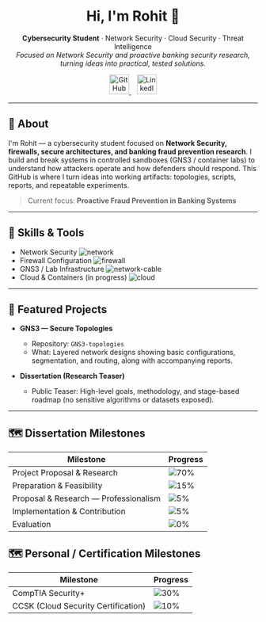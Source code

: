 <!-- Banner / Title -->
<h1 align="center">Hi, I'm Rohit 👋</h1>
<p align="center">
  <strong>Cybersecurity Student</strong> · Network Security · Cloud Security · Threat Intelligence  
  <br/>
  <em>Focused on Network Security and proactive banking security research, turning ideas into practical, tested solutions.</em>
</p>

<p align="center">
  <a href="https://github.com/s-rohit11">
    <img src="https://img.icons8.com/material-rounded/48/000000/github.png" alt="GitHub" width="40"/>
  </a>
  &nbsp;&nbsp;
  <a href="https://www.linkedin.com/in/rohit-saravanan-b82a6a210">
    <img src="https://img.icons8.com/fluency/48/000000/linkedin.png" alt="LinkedIn" width="40"/>
  </a>
</p>

---

## 👋 About
I'm Rohit — a cybersecurity student focused on **Network Security, firewalls, secure architectures, and banking fraud prevention research**. I build and break systems in controlled sandboxes (GNS3 / container labs) to understand how attackers operate and how defenders should respond. This GitHub is where I turn ideas into working artifacts: topologies, scripts, reports, and repeatable experiments.

> Current focus: **Proactive Fraud Prevention in Banking Systems**

---

## 🧰 Skills & Tools
- Network Security ![network](https://img.icons8.com/ios-filled/30/228BE6/network.png)  
- Firewall Configuration ![firewall](https://img.icons8.com/ios-filled/30/FF6F00/firewall.png)  
- GNS3 / Lab Infrastructure ![network-cable](https://img.icons8.com/ios-filled/30/4CAF50/network-cable.png)  
- Cloud & Containers (in progress) ![cloud](https://img.icons8.com/ios-filled/30/26A69A/cloud.png)  

---
## 📂 Featured Projects

- **GNS3 — Secure Topologies**  
  - Repository: `GNS3-topologies`  
  - What: Layered network designs showing basic configurations, segmentation, and routing, along with accompanying reports.

- **Dissertation (Research Teaser)**  
  - Public Teaser: High-level goals, methodology, and stage-based roadmap (no sensitive algorithms or datasets exposed).  
---
## 🗺️ Dissertation Milestones

| Milestone | Progress |
|-----------|---------|
| Project Proposal & Research | ![70%](https://img.shields.io/badge/Project_Proposal_&_Research-70%25-brightgreen?style=for-the-badge) |
| Preparation & Feasibility | ![15%](https://img.shields.io/badge/Preparation_&_Feasibility-15%25-brightgreen?style=for-the-badge) |
| Proposal & Research — Professionalism | ![5%](https://img.shields.io/badge/Professionalism-5%25-brightgreen?style=for-the-badge) |
| Implementation & Contribution | ![5%](https://img.shields.io/badge/Implementation_&_Contribution-5%25-brightgreen?style=for-the-badge) |
| Evaluation | ![0%](https://img.shields.io/badge/Evaluation-0%25-lightgrey?style=for-the-badge) |

## 🗺️ Personal / Certification Milestones

| Milestone | Progress |
|-----------|---------|
| CompTIA Security+ | ![30%](https://img.shields.io/badge/CompTIA_Security+-30%25-brightgreen?style=for-the-badge) |
| CCSK (Cloud Security Certification) | ![10%](https://img.shields.io/badge/CCSK-10%25-brightgreen?style=for-the-badge) |
